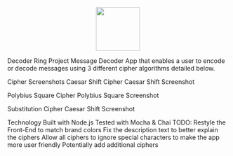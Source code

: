 <div id="header" align="center">
  <img src= "[https://i.gifer.com/6tXM.gif](https://i.gifer.com/6tXM.gif)" width="100"/>
</div>

Decoder Ring Project
Message Decoder App that enables a user to encode or decode messages using 3 different cipher algorithms detailed below.

Cipher Screenshots
Caesar Shift Cipher
Caesar Shift Screenshot

Polybius Square Cipher
Polybius Square Screenshot

Substitution Cipher
Caesar Shift Screenshot

Technology
Built with Node.js
Tested with Mocha & Chai
TODO:
Restyle the Front-End to match brand colors
Fix the description text to better explain the ciphers
Allow all ciphers to ignore special characters to make the app more user friendly
Potentially add additional ciphers
